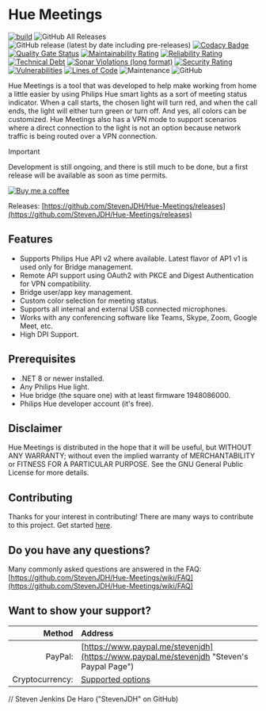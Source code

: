 # Hue Meetings

[![build](https://github.com/StevenJDH/Hue-Meetings/actions/workflows/dotnet-sonar-workflow.yml/badge.svg?branch=main)](https://github.com/StevenJDH/Hue-Meetings/actions/workflows/dotnet-sonar-workflow.yml)
![GitHub All Releases](https://img.shields.io/github/downloads/StevenJDH/Hue-Meetings/total)
![GitHub release (latest by date including pre-releases)](https://img.shields.io/github/v/release/StevenJDH/Hue-Meetings?include_prereleases)
[![Codacy Badge](https://app.codacy.com/project/badge/Grade/ef02e3c5d4e845159f03a3fc621b3395)](https://app.codacy.com/gh/StevenJDH/Hue-Meetings/dashboard?utm_source=gh&utm_medium=referral&utm_content=&utm_campaign=Badge_grade)
[![Quality Gate Status](https://sonarcloud.io/api/project_badges/measure?project=StevenJDH_Hue-Meetings&metric=alert_status)](https://sonarcloud.io/summary/new_code?id=StevenJDH_Hue-Meetings)
[![Maintainability Rating](https://sonarcloud.io/api/project_badges/measure?project=StevenJDH_Hue-Meetings&metric=sqale_rating)](https://sonarcloud.io/summary/new_code?id=StevenJDH_Hue-Meetings)
[![Reliability Rating](https://sonarcloud.io/api/project_badges/measure?project=StevenJDH_Hue-Meetings&metric=reliability_rating)](https://sonarcloud.io/summary/new_code?id=StevenJDH_Hue-Meetings)
[![Technical Debt](https://sonarcloud.io/api/project_badges/measure?project=StevenJDH_Hue-Meetings&metric=sqale_index)](https://sonarcloud.io/summary/new_code?id=StevenJDH_Hue-Meetings)
[![Sonar Violations (long format)](https://img.shields.io/sonar/violations/StevenJDH_Hue-Meetings?format=long&server=https%3A%2F%2Fsonarcloud.io)](https://sonarcloud.io/dashboard?id=StevenJDH_Hue-Meetings)
[![Security Rating](https://sonarcloud.io/api/project_badges/measure?project=StevenJDH_Hue-Meetings&metric=security_rating)](https://sonarcloud.io/summary/new_code?id=StevenJDH_Hue-Meetings)
[![Vulnerabilities](https://sonarcloud.io/api/project_badges/measure?project=StevenJDH_Hue-Meetings&metric=vulnerabilities)](https://sonarcloud.io/summary/new_code?id=StevenJDH_Hue-Meetings)
[![Lines of Code](https://sonarcloud.io/api/project_badges/measure?project=StevenJDH_Hue-Meetings&metric=ncloc)](https://sonarcloud.io/summary/new_code?id=StevenJDH_Hue-Meetings)
![Maintenance](https://img.shields.io/badge/yes-4FCA21?label=maintained&style=flat)
![GitHub](https://img.shields.io/github/license/StevenJDH/Hue-Meetings)

Hue Meetings is a tool that was developed to help make working from home a little easier by using Philips Hue smart lights as a sort of meeting status indicator. When a call starts, the chosen light will turn red, and when the call ends, the light will either turn green or turn off. And yes, all colors can be customized. Hue Meetings also has a VPN mode to support scenarios where a direct connection to the light is not an option because network traffic is being routed over a VPN connection. 

> [!IMPORTANT]  
> Development is still ongoing, and there is still much to be done, but a first release will be available as soon as time permits.

[![Buy me a coffee](https://img.shields.io/static/v1?label=Buy%20me%20a&message=coffee&color=important&style=flat&logo=buy-me-a-coffee&logoColor=white)](https://www.buymeacoffee.com/stevenjdh)

Releases: [https://github.com/StevenJDH/Hue-Meetings/releases](https://github.com/StevenJDH/Hue-Meetings/releases)

## Features
* Supports Philips Hue API v2 where available. Latest flavor of AP1 v1 is used only for Bridge management.
* Remote API support using OAuth2 with PKCE and Digest Authentication for VPN compatibility.
* Bridge user/app key management.
* Custom color selection for meeting status.
* Supports all internal and external USB connected microphones.
* Works with any conferencing software like Teams, Skype, Zoom, Google Meet, etc. 
* High DPI Support.

## Prerequisites
* .NET 8 or newer installed.
* Any Philips Hue light.
* Hue bridge (the square one) with at least firmware 1948086000.
* Philips Hue developer account (it's free).

## Disclaimer
Hue Meetings is distributed in the hope that it will be useful, but WITHOUT ANY WARRANTY; without even the implied warranty of MERCHANTABILITY or FITNESS FOR A PARTICULAR PURPOSE. See the GNU General Public License for more details.

## Contributing
Thanks for your interest in contributing! There are many ways to contribute to this project. Get started [here](https://github.com/StevenJDH/.github/blob/main/docs/CONTRIBUTING.md).

## Do you have any questions?
Many commonly asked questions are answered in the FAQ:
[https://github.com/StevenJDH/Hue-Meetings/wiki/FAQ](https://github.com/StevenJDH/Hue-Meetings/wiki/FAQ)

## Want to show your support?

|Method          | Address                                                                                   |
|---------------:|:------------------------------------------------------------------------------------------|
|PayPal:         | [https://www.paypal.me/stevenjdh](https://www.paypal.me/stevenjdh "Steven's Paypal Page") |
|Cryptocurrency: | [Supported options](https://github.com/StevenJDH/StevenJDH/wiki/Donate-Cryptocurrency)    |


// Steven Jenkins De Haro ("StevenJDH" on GitHub)
